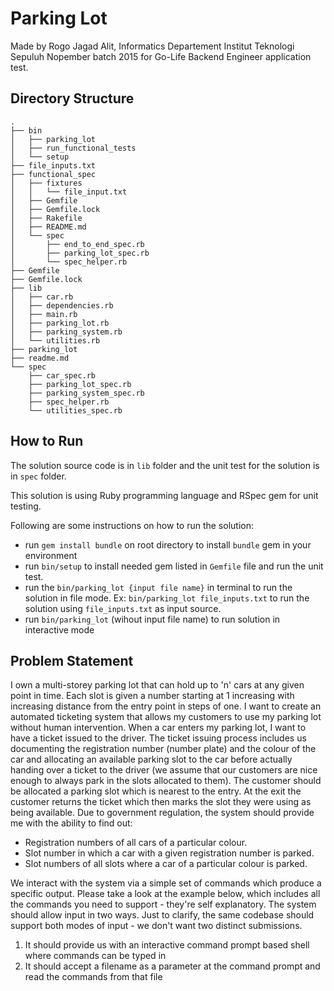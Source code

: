 # Parking Lot
Made by Rogo Jagad Alit, Informatics Departement Institut Teknologi Sepuluh Nopember batch 2015 for Go-Life Backend Engineer application test.

## Directory Structure
```
.
├── bin
│   ├── parking_lot
│   ├── run_functional_tests
│   └── setup
├── file_inputs.txt
├── functional_spec
│   ├── fixtures
│   │   └── file_input.txt
│   ├── Gemfile
│   ├── Gemfile.lock
│   ├── Rakefile
│   ├── README.md
│   └── spec
│       ├── end_to_end_spec.rb
│       ├── parking_lot_spec.rb
│       └── spec_helper.rb
├── Gemfile
├── Gemfile.lock
├── lib
│   ├── car.rb
│   ├── dependencies.rb
│   ├── main.rb
│   ├── parking_lot.rb
│   ├── parking_system.rb
│   └── utilities.rb
├── parking_lot
├── readme.md
└── spec
    ├── car_spec.rb
    ├── parking_lot_spec.rb
    ├── parking_system_spec.rb
    ├── spec_helper.rb
    └── utilities_spec.rb

```

## How to Run
The solution source code is in `lib` folder and the unit test for the solution is in `spec` folder.

This solution is using Ruby programming language and RSpec gem for unit testing.

Following are some instructions on how to run the solution:
* run `gem install bundle` on root directory to install `bundle` gem in your environment
* run `bin/setup` to install needed gem listed in `Gemfile` file and run the unit test.
* run the `bin/parking_lot {input file name}` in terminal to run the solution in file mode. Ex: `bin/parking_lot file_inputs.txt` to run the solution using `file_inputs.txt` as input source.
* run `bin/parking_lot` (wihout input file name) to run solution in interactive mode


## Problem Statement
I own a multi-storey parking lot that can hold up to 'n' cars at any given point in time.
Each slot is given a number starting at 1 increasing with increasing distance from the
entry point in steps of one. I want to create an automated ticketing system that allows
my customers to use my parking lot without human intervention.
When a car enters my parking lot, I want to have a ticket issued to the driver. The ticket
issuing process includes us documenting the registration number (number plate) and
the colour of the car and allocating an available parking slot to the car before actually
handing over a ticket to the driver (we assume that our customers are nice enough to
always park in the slots allocated to them). The customer should be allocated a parking
slot which is nearest to the entry. At the exit the customer returns the ticket which then
marks the slot they were using as being available.
Due to government regulation, the system should provide me with the ability to find out:
* Registration numbers of all cars of a particular colour.
* Slot number in which a car with a given registration number is parked.
* Slot numbers of all slots where a car of a particular colour is parked.

We interact with the system via a simple set of commands which produce a specific
output. Please take a look at the example below, which includes all the commands you
need to support - they're self explanatory. The system should allow input in two ways.
Just to clarify, the same codebase should support both modes of input - we don't want
two distinct submissions.
1) It should provide us with an interactive command prompt based shell where
commands can be typed in
2) It should accept a filename as a parameter at the command prompt and read the
commands from that file
